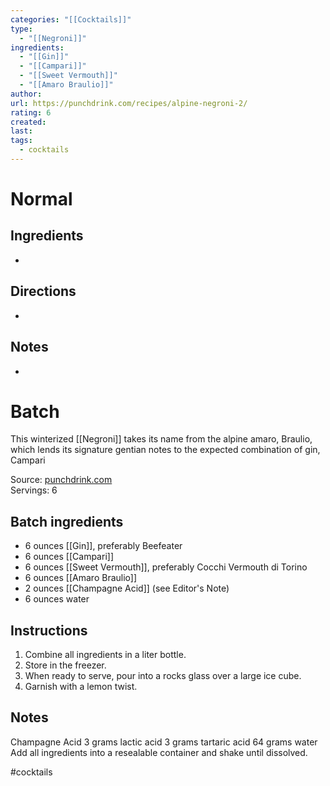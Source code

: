```yaml
---
categories: "[[Cocktails]]"
type:
  - "[[Negroni]]"
ingredients:
  - "[[Gin]]"
  - "[[Campari]]"
  - "[[Sweet Vermouth]]"
  - "[[Amaro Braulio]]"
author:
url: https://punchdrink.com/recipes/alpine-negroni-2/
rating: 6
created:
last:
tags:
  - cocktails
---
```

# Normal

## Ingredients

- 

## Directions

- 

## Notes

- 

# Batch


This winterized [[Negroni]] takes its name from the alpine amaro, Braulio, which lends its signature gentian notes to the expected combination of gin, Campari

Source: [punchdrink.com](https://punchdrink.com/recipes/alpine-negroni-2/)  
Servings: 6  


## Batch ingredients

- 6 ounces [[Gin]], preferably Beefeater
- 6 ounces [[Campari]]
- 6 ounces [[Sweet Vermouth]], preferably Cocchi Vermouth di Torino
- 6 ounces [[Amaro Braulio]]
- 2 ounces [[Champagne Acid]] (see Editor's Note)
- 6 ounces water


## Instructions

1. Combine all ingredients in a liter bottle.
2. Store in the freezer.
3. When ready to serve, pour into a rocks glass over a large ice cube.
4. Garnish with a lemon twist.


## Notes

Champagne Acid
3 grams lactic acid
3 grams tartaric acid
64 grams water
Add all ingredients into a resealable container and shake until dissolved.


#cocktails 